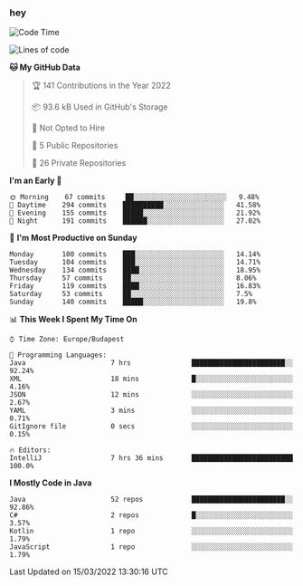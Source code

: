 ### hey

<!--START_SECTION:waka-->
![Code Time](http://img.shields.io/badge/Code%20Time-632%20hrs%2036%20mins-blue)

![Lines of code](https://img.shields.io/badge/From%20Hello%20World%20I%27ve%20Written-442%20Thousand%20lines%20of%20code-blue)

**🐱 My GitHub Data** 

> 🏆 141 Contributions in the Year 2022
 > 
> 📦 93.6 kB Used in GitHub's Storage 
 > 
> 🚫 Not Opted to Hire
 > 
> 📜 5 Public Repositories 
 > 
> 🔑 26 Private Repositories  
 > 
**I'm an Early 🐤** 

```text
🌞 Morning    67 commits     ██░░░░░░░░░░░░░░░░░░░░░░░   9.48% 
🌆 Daytime    294 commits    ██████████░░░░░░░░░░░░░░░   41.58% 
🌃 Evening    155 commits    █████░░░░░░░░░░░░░░░░░░░░   21.92% 
🌙 Night      191 commits    ██████░░░░░░░░░░░░░░░░░░░   27.02%

```
📅 **I'm Most Productive on Sunday** 

```text
Monday       100 commits    ███░░░░░░░░░░░░░░░░░░░░░░   14.14% 
Tuesday      104 commits    ███░░░░░░░░░░░░░░░░░░░░░░   14.71% 
Wednesday    134 commits    ████░░░░░░░░░░░░░░░░░░░░░   18.95% 
Thursday     57 commits     ██░░░░░░░░░░░░░░░░░░░░░░░   8.06% 
Friday       119 commits    ████░░░░░░░░░░░░░░░░░░░░░   16.83% 
Saturday     53 commits     ██░░░░░░░░░░░░░░░░░░░░░░░   7.5% 
Sunday       140 commits    █████░░░░░░░░░░░░░░░░░░░░   19.8%

```


📊 **This Week I Spent My Time On** 

```text
⌚︎ Time Zone: Europe/Budapest

💬 Programming Languages: 
Java                     7 hrs               ███████████████████████░░   92.24% 
XML                      18 mins             █░░░░░░░░░░░░░░░░░░░░░░░░   4.16% 
JSON                     12 mins             ░░░░░░░░░░░░░░░░░░░░░░░░░   2.67% 
YAML                     3 mins              ░░░░░░░░░░░░░░░░░░░░░░░░░   0.71% 
GitIgnore file           0 secs              ░░░░░░░░░░░░░░░░░░░░░░░░░   0.15%

🔥 Editors: 
IntelliJ                 7 hrs 36 mins       █████████████████████████   100.0%

```

**I Mostly Code in Java** 

```text
Java                     52 repos            ███████████████████████░░   92.86% 
C#                       2 repos             █░░░░░░░░░░░░░░░░░░░░░░░░   3.57% 
Kotlin                   1 repo              ░░░░░░░░░░░░░░░░░░░░░░░░░   1.79% 
JavaScript               1 repo              ░░░░░░░░░░░░░░░░░░░░░░░░░   1.79%

```



 Last Updated on 15/03/2022 13:30:16 UTC
<!--END_SECTION:waka-->
